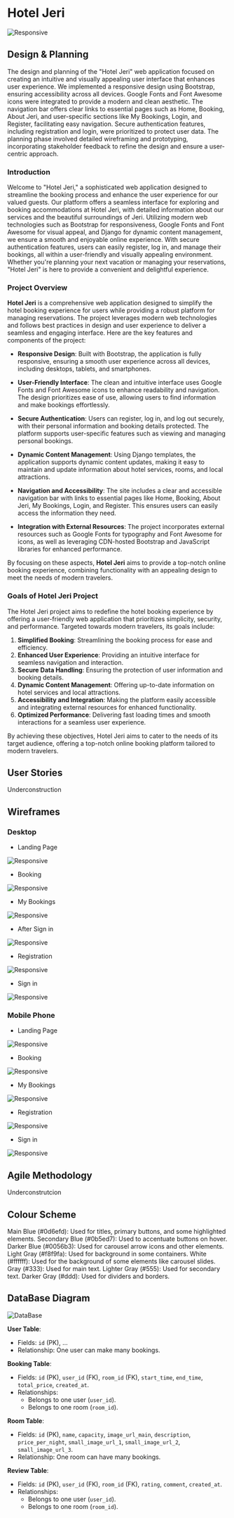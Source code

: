 # Hotel Jeri 

![Responsive](https://www.openai.com/assets/images/openai-logo.svg)

## Design & Planning 

The design and planning of the "Hotel Jeri" web application focused on creating an intuitive and visually appealing user interface that enhances user experience. We implemented a responsive design using Bootstrap, ensuring accessibility across all devices. Google Fonts and Font Awesome icons were integrated to provide a modern and clean aesthetic. The navigation bar offers clear links to essential pages such as Home, Booking, About Jeri, and user-specific sections like My Bookings, Login, and Register, facilitating easy navigation. Secure authentication features, including registration and login, were prioritized to protect user data. The planning phase involved detailed wireframing and prototyping, incorporating stakeholder feedback to refine the design and ensure a user-centric approach.

### Introduction 

Welcome to "Hotel Jeri," a sophisticated web application designed to streamline the booking process and enhance the user experience for our valued guests. Our platform offers a seamless interface for exploring and booking accommodations at Hotel Jeri, with detailed information about our services and the beautiful surroundings of Jeri. Utilizing modern web technologies such as Bootstrap for responsiveness, Google Fonts and Font Awesome for visual appeal, and Django for dynamic content management, we ensure a smooth and enjoyable online experience. With secure authentication features, users can easily register, log in, and manage their bookings, all within a user-friendly and visually appealing environment. Whether you're planning your next vacation or managing your reservations, "Hotel Jeri" is here to provide a convenient and delightful experience.

### Project Overview 

**Hotel Jeri** is a comprehensive web application designed to simplify the hotel booking experience for users while providing a robust platform for managing reservations. The project leverages modern web technologies and follows best practices in design and user experience to deliver a seamless and engaging interface. Here are the key features and components of the project:

- **Responsive Design**: Built with Bootstrap, the application is fully responsive, ensuring a smooth user experience across all devices, including desktops, tablets, and smartphones.

- **User-Friendly Interface**: The clean and intuitive interface uses Google Fonts and Font Awesome icons to enhance readability and navigation. The design prioritizes ease of use, allowing users to find information and make bookings effortlessly.

- **Secure Authentication**: Users can register, log in, and log out securely, with their personal information and booking details protected. The platform supports user-specific features such as viewing and managing personal bookings.

- **Dynamic Content Management**: Using Django templates, the application supports dynamic content updates, making it easy to maintain and update information about hotel services, rooms, and local attractions.

- **Navigation and Accessibility**: The site includes a clear and accessible navigation bar with links to essential pages like Home, Booking, About Jeri, My Bookings, Login, and Register. This ensures users can easily access the information they need.

- **Integration with External Resources**: The project incorporates external resources such as Google Fonts for typography and Font Awesome for icons, as well as leveraging CDN-hosted Bootstrap and JavaScript libraries for enhanced performance.

By focusing on these aspects, **Hotel Jeri** aims to provide a top-notch online booking experience, combining functionality with an appealing design to meet the needs of modern travelers.

### Goals of Hotel Jeri Project

The Hotel Jeri project aims to redefine the hotel booking experience by offering a user-friendly web application that prioritizes simplicity, security, and performance. Targeted towards modern travelers, its goals include:

1. **Simplified Booking**: Streamlining the booking process for ease and efficiency.
2. **Enhanced User Experience**: Providing an intuitive interface for seamless navigation and interaction.
3. **Secure Data Handling**: Ensuring the protection of user information and booking details.
4. **Dynamic Content Management**: Offering up-to-date information on hotel services and local attractions.
5. **Accessibility and Integration**: Making the platform easily accessible and integrating external resources for enhanced functionality.
6. **Optimized Performance**: Delivering fast loading times and smooth interactions for a seamless user experience.

By achieving these objectives, Hotel Jeri aims to cater to the needs of its target audience, offering a top-notch online booking platform tailored to modern travelers.

## User Stories

Underconstruction 


## Wireframes 

### Desktop 

- Landing Page 

![Responsive](https://github.com/dhardi/hoteljeri/blob/main/static/image/landingpage.PNG)

- Booking

![Responsive](https://github.com/dhardi/hoteljeri/blob/main/static/image/booking.PNG)

- My Bookings

![Responsive](https://github.com/dhardi/hoteljeri/blob/main/static/image/mybookings.PNG)

- After Sign in 

![Responsive](https://github.com/dhardi/hoteljeri/blob/main/static/image/aftersignin.PNG)

- Registration

![Responsive](https://github.com/dhardi/hoteljeri/blob/main/static/image/registration.PNG)

- Sign in

![Responsive](https://github.com/dhardi/hoteljeri/blob/main/static/image/signin.PNG)



### Mobile Phone 

- Landing Page 

![Responsive](https://github.com/dhardi/hoteljeri/blob/main/static/image/landmobile.PNG)

- Booking

![Responsive](https://github.com/dhardi/hoteljeri/blob/main/static/image/mobilebook.PNG)

- My Bookings

![Responsive](https://github.com/dhardi/hoteljeri/blob/main/static/image/mobilemybooking.PNG)

- Registration

![Responsive](https://github.com/dhardi/hoteljeri/blob/main/static/image/mobileregis.PNG)

- Sign in

![Responsive](https://github.com/dhardi/hoteljeri/blob/main/static/image/mobilesignin.PNG)

## Agile Methodology

Underconstrutcion 


## Colour Scheme 

Main Blue (#0d6efd): Used for titles, primary buttons, and some highlighted elements.
Secondary Blue (#0b5ed7): Used to accentuate buttons on hover.
Darker Blue (#0056b3): Used for carousel arrow icons and other elements.
Light Gray (#f8f9fa): Used for background in some containers.
White (#ffffff): Used for the background of some elements like carousel slides.
Gray (#333): Used for main text.
Lighter Gray (#555): Used for secondary text.
Darker Gray (#ddd): Used for dividers and borders.

## DataBase Diagram 

![DataBase](https://github.com/dhardi/hoteljeri/blob/main/static/image/mobilesignin.PNG)

**User Table**:
- Fields: `id` (PK), ...
- Relationship: One user can make many bookings.

**Booking Table**:
- Fields: `id` (PK), `user_id` (FK), `room_id` (FK), `start_time`, `end_time`, `total_price`, `created_at`.
- Relationships: 
  - Belongs to one user (`user_id`).
  - Belongs to one room (`room_id`).

**Room Table**:
- Fields: `id` (PK), `name`, `capacity`, `image_url_main`, `description`, `price_per_night`, `small_image_url_1`, `small_image_url_2`, `small_image_url_3`.
- Relationship: One room can have many bookings.

**Review Table**:
- Fields: `id` (PK), `user_id` (FK), `room_id` (FK), `rating`, `comment`, `created_at`.
- Relationships: 
  - Belongs to one user (`user_id`).
  - Belongs to one room (`room_id`).